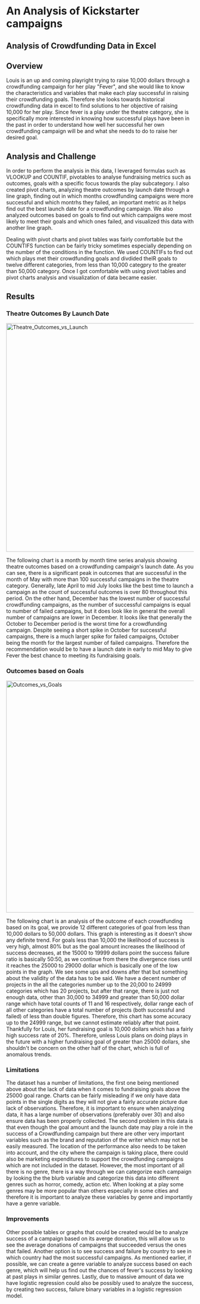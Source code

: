 # An Analysis of Kickstarter campaigns 

## Analysis of Crowdfunding Data in Excel 

## Overview 

Louis is an up and coming playright trying to raise 10,000 dollars through a crowdfunding campaign for her play "Fever", and she would like to know the characteristics and variables that make each play successful in raising their crowdfunding goals. Therefore she looks towards historical crowdfunding data in excel to find solutions to her objective of raising 10,000 for her play. Since fever is a play under the theatre category, she is specifically more interested in knowing how successful plays have been in the past in order to understand how well her successful her own crowdfunding campaign will be and what she needs to do to raise her desired goal. 

## Analysis and Challenge 
In order to perform the analysis in this data, I leveraged formulas such as VLOOKUP and COUNTIF, pivotables to analyse fundraising metrics such as outcomes, goals with a specific focus towards the play subcategory. I also created pivot charts, analyzing theatre outcomes by launch date through a line graph, finding out in which months crowdfunding campaigns were more successful and which montrhs they failed, an important metric as it helps find out the best launch date for a crowdfunding campaign. We also analyzed outcomes based on goals to find out which campaigns were most likely to meet their goals and which ones failed, and visualized this data with another line graph. 

Dealing with pivot charts and pivot tables was fairly comfortable but the COUNTIFS function can be fairly tricky sometimes especially depending on the number of the conditions in the function. We used COUNTIFs to find out which plays met their crowdfunding goals and divdided theIR goals to twelve different categories, from less than 10,000 categpry to the greater than 50,000 category. Once I got comfortable with using pivot tables and pivot charts analysis and visualization of data became easier. 

## Results 

### Theatre Outcomes By Launch Date 

<img width="612" alt="Theatre_Outcomes_vs_Launch" src="https://user-images.githubusercontent.com/59693153/103111223-3f477200-4610-11eb-98e5-11cd392a4fc2.png">

The following chart is a month by month time series analysis showing theatre outcomes based on a crowdfunding campaign's launch date. As you can see, there is a significant peak in outcomes that are successful in the month of May with more than 100 successful campaigns in the theatre category. Generally, late April to mid July looks like the best time to launch a campaign as the count of successful outcomes is over 80 throughout this period. On the other hand, December has the lowest number of successful crowdfunding campaigns, as the number of successful campaigns is equal to number of failed campaigns, but it does look like in general the overall number of campaigns are lower in December. It looks like that generally the October to December period is the worst time for a crowdfunding campaign. Despite seeing a short spike in October for successful campaigns, there is a much larger spike for failed campaigns, October being the month for the largest number of failed campaigns. Therefore the recommendation would be to have a launch date in early to mid May to give Fever the best chance to meeting its fundraising goals. 

### Outcomes based on Goals

<img width="621" alt="Outcomes_vs_Goals" src="https://user-images.githubusercontent.com/59693153/103111224-3f477200-4610-11eb-957e-8b2027d3b974.png">

The following chart is an analysis of the outcome of each crowdfunding based on its goal, we provide 12 different categories of goal from less than 10,000 dollars to 50,000 dollars. This graph is interesting as it doesn't show any definite trend. For goals less than 10,000 the likelihood of success is very high, almost 80% but as the goal amount increases the likelihood of success decreases, at the 15000 to 19999 dollars point the success failure ratio is basically 50:50, as we continue from there the divergence rises until it reaches the 25000 to 29000 dollar which is basically one of the low points in the graph. We see some ups and downs after that but something about the validity of the data has to be said. We have a decent number of projects in the all the categories number up to the 20,000 to 24999 categories which has 20 projects, but after that range, there is just not enough data, other than 30,000 to 34999 and greater than 50,000 dollar range which have total counts of 11 and 16 respectively, dollar range each of all other categories have a total number of projects (both successful and failed) of less than double figures. Therefore, this chart has some accuracy up to the 24999 range, but we cannot estimate reliably after that point. Thankfully for Louis, her fundraising goal is 10,000 dollars which has a fairly high success rate of 20%. Therefore, unless Louis plans on doing plays in the future with a higher fundraising goal of greater than 25000 dollars, she shouldn't be concern on the other half of the chart, which is full of anomalous trends.  

### Limitations

The dataset has a number of limitations, the first one being mentioned above about the lack of data when it comes to fundraising goals above the 25000 goal range. Charts can be fairly misleading if we only have data points in the single digits as they will not give a fairly accurate picture due lack of observations. Therefore, it is important to ensure when analyzing data, it has a large number of observations (preferably over 30) and also ensure data has been properly collected. The second problem in this data is that even though the goal amount and the launch date may play a role in the success of a Crowdfunding campaign but there are other very important variables such as the brand and reputation of the writer which may not be easily measured. The location of the performance also needs to be taken into account, and the city where the campaign is taking place, there could also be marketing expenditures to support the crowdfunding campaigns which are not included in the dataset. However, the most important of all there is no genre, there is a way through we can categorize each campaign by looking the the blurb variable and categorize this data into different genres such as horror, comedy, action etc. When looking at a play some genres may be more popular than others especially in some cities and therefore it is important to analyze these variables by genre and importantly have a genre variable.

### Improvements 

Other possible tables or graphs that could be created would be to analyze success of a campaign based on its averge donation, this will allow us to see the average donations of campaigns that succeeded versus the ones that failed. Another option is to see success and failure by country to see in which country had the most successful campaigns. As mentioned earlier, if possible, we can create a genre variable to analyze success based on each genre, which will help us find out the chances of fever's success by looking at past plays in similar genres. Lastly, due to massive amount of data we have logistic regression could also be possibly used to analyze the success, by creating two success, failure binary variables in a logistic regression model. 
